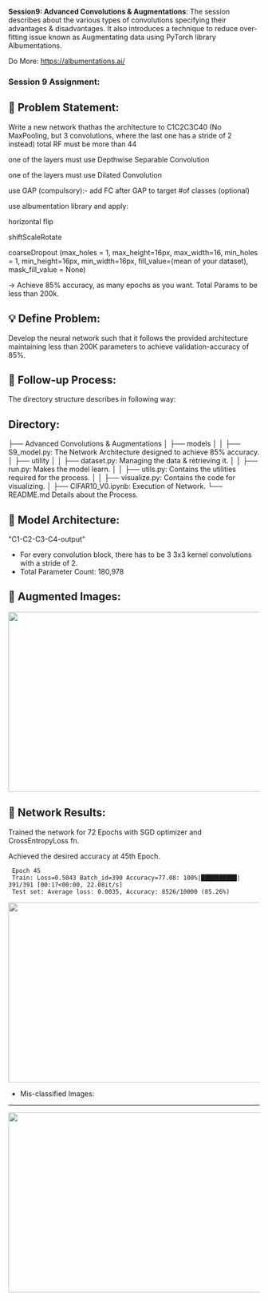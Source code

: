 **Session9: Advanced Convolutions & Augmentations**: The session describes about the various types of convolutions specifying their advantages & disadvantages. It also introduces a technique to reduce over-fitting issue known as Augmentating data using PyTorch library 
Albumentations. 

 Do More: https://albumentations.ai/
 

### Session 9 Assignment: 

🔏 Problem Statement: 
--------------------
Write a new network thathas the architecture to C1C2C3C40 (No MaxPooling, but 3 convolutions, 
where the last one has a stride of 2 instead) total RF must be more than 44

one of the layers must use Depthwise Separable Convolution
 
one of the layers must use Dilated Convolution

use GAP (compulsory):- add FC after GAP to target #of classes (optional)

use albumentation library and apply:

  horizontal flip
  
  shiftScaleRotate
  
  coarseDropout (max_holes = 1, max_height=16px, max_width=16, min_holes = 1, min_height=16px, min_width=16px, fill_value=(mean of your 
  dataset), mask_fill_value = None)

-> Achieve 85% accuracy, as many epochs as you want. Total Params to be less than 200k.

💡 Define Problem:
------------------
 Develop the neural network such that it follows the provided architecture maintaining less than 200K parameters to achieve validation-accuracy of 85%.

🚦 Follow-up Process:
-----------------
 The directory structure describes in following way:

  Directory: 
  ---------
  ├── Advanced Convolutions & Augmentations
  │   ├── models
  │   │   ├── S9_model.py: The Network Architecture designed to achieve 85% accuracy.
  │   ├── utility
  │   │   ├── dataset.py: Managing the data & retrieving it.
  │   │   ├── run.py:     Makes the model learn.
  │   │   ├── utils.py:   Contains the utilities required for the process.
  │   │   ├── visualize.py: Contains the code for visualizing.
  │   ├── CIFAR10_V0.ipynb:  Execution of Network.
  └── README.md Details about the Process.


🔑 Model Architecture:
---------------------
 "C1-C2-C3-C4-output"
 * For every convolution block, there has to be 3 3x3 kernel convolutions with a stride of 2.
 * Total Parameter Count: 180,978

🔋 Augmented Images: 
-------------------
 <img src="https://github.com/kishkath/ERA/assets/60026221/c9ea71fe-3cf9-47d7-9a2c-12339e4ebbf4" width = 720 height = 360>

💊 Network Results: 
-------------------
 Trained the network for 72 Epochs with SGD optimizer and CrossEntropyLoss fn.
 
 Achieved the desired accuracy at 45th Epoch.
 
     Epoch 45
     Train: Loss=0.5043 Batch_id=390 Accuracy=77.08: 100%|██████████| 391/391 [00:17<00:00, 22.08it/s]
     Test set: Average loss: 0.0035, Accuracy: 8526/10000 (85.26%)
 
 <img src="https://github.com/kishkath/ERA/assets/60026221/2e0d4048-3233-4f65-9670-be0db37b4b15" width = 720 height = 360>

 * Mis-classified Images:
-------------------------
 <img src="https://github.com/kishkath/ERA/assets/60026221/a030e214-6184-4a86-91e1-3b2ddaa951f9" width = 720 height = 360>

